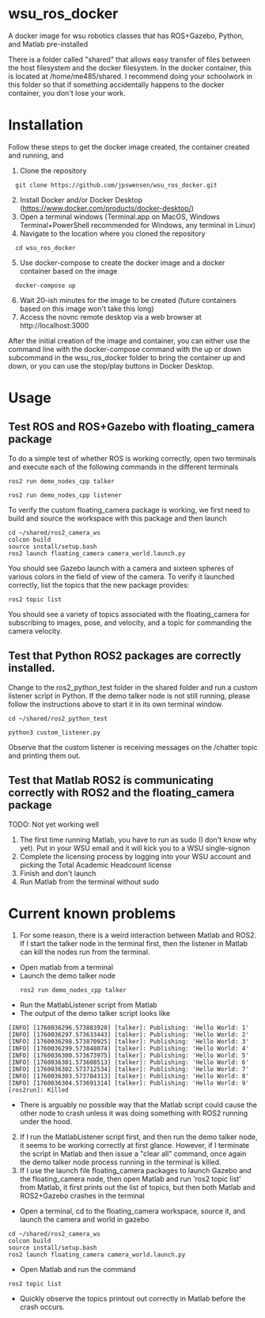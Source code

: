 # wsu_ros_docker
A docker image for wsu robotics classes that has ROS+Gazebo, Python, and Matlab pre-installed

There is a folder called "shared" that allows easy transfer of files between the host filesystem and the docker filesystem. In the docker container, this is located at /home/me485/shared. I recommend doing your schoolwork in this folder so that if something accidentally happens to the docker container, you don't lose your work.

# Installation

Follow these steps to get the docker image created, the container created and running, and 

  1. Clone the repository
  
  ```
    git clone https://github.com/jpswensen/wsu_ros_docker.git
  ```
  2. Install Docker and/or Docker Desktop (https://www.docker.com/products/docker-desktop/)
  3. Open a terminal windows (Terminal.app on MacOS, Windows Terminal+PowerShell recommended for Windows, any terminal in Linux)
  4. Navigate to the location where you cloned the repository
  ```
    cd wsu_ros_docker
  ```
  5. Use docker-compose to create the docker image and a docker container based on the image
  ```
    docker-compose up
  ```
  6. Wait 20-ish minutes for the image to be created (future containers based on this image won't take this long)
  7. Access the novnc remote desktop via a web browser at http://localhost:3000

After the initial creation of the image and container, you can either use the command line with the docker-compose command with the up or down subcommand in the wsu_ros_docker folder to bring the container up and down, or you can use the stop/play buttons in Docker Desktop.


# Usage

## Test ROS and ROS+Gazebo with floating_camera package

To do a simple test of whether ROS is working correctly, open two terminals and execute each of the following commands in the different terminals

```
ros2 run demo_nodes_cpp talker
```

```
ros2 run demo_nodes_cpp listener
```

To verify the custom floating_camera package is working, we first need to build and source the workspace with this package and then launch

```
cd ~/shared/ros2_camera_ws
colcon build
source install/setup.bash
ros2 launch floating_camera camera_world.launch.py
```

You should see Gazebo launch with a camera and sixteen spheres of various colors in the field of view of the camera. To verify it launched correctly, list the topics that the new package provides:

```
ros2 topic list
```

You should see a variety of topics associated with the floating_camera for subscribing to images, pose, and velocity, and a topic for commanding the camera velocity.

## Test that Python ROS2 packages are correctly installed. 

Change to the ros2_python_test folder in the shared folder and run a custom listener script in Python. If the demo talker node is not still running, please follow the instructions above to start it in its own terminal window.

```
cd ~/shared/ros2_python_test

python3 custom_listener.py
```

Observe that the custom listener is receiving messages on the /chatter topic and printing them out.

## Test that Matlab ROS2 is communicating correctly with ROS2 and the floating_camera package

TODO: Not yet working well

1. The first time running Matlab, you have to run as sudo (I don't know why yet). Put in your WSU email and it will kick you to a WSU single-signon
2. Complete the licensing process by logging into your WSU account and picking the Total Academic Headcount license
3. Finish and don't launch
4. Run Matlab from the terminal without sudo


# Current known problems

1. For some reason, there is a weird interaction between Matlab and ROS2. If I start the talker node in the terminal first, then the listener in Matlab can kill the nodes run from the terminal. 
  * Open matlab from a terminal
  * Launch the demo talker node
    ```
    ros2 run demo_nodes_cpp talker
    ```
  * Run the MatlabListener script from Matlab
  * The output of the demo talker script looks like
  ```
  [INFO] [1760036296.573883920] [talker]: Publishing: 'Hello World: 1'
  [INFO] [1760036297.573633443] [talker]: Publishing: 'Hello World: 2'
  [INFO] [1760036298.573870925] [talker]: Publishing: 'Hello World: 3'
  [INFO] [1760036299.573848074] [talker]: Publishing: 'Hello World: 4'
  [INFO] [1760036300.573673975] [talker]: Publishing: 'Hello World: 5'
  [INFO] [1760036301.573608513] [talker]: Publishing: 'Hello World: 6'
  [INFO] [1760036302.573712534] [talker]: Publishing: 'Hello World: 7'
  [INFO] [1760036303.573784313] [talker]: Publishing: 'Hello World: 8'
  [INFO] [1760036304.573691314] [talker]: Publishing: 'Hello World: 9'
  [ros2run]: Killed
  ```
  * There is arguably no possible way that the Matlab script could cause the other node to crash unless it was doing something with ROS2 running under the hood.
2. If I run the MatlabListener script first, and then run the demo talker node, it seems to be working correctly at first glance. However, if I terminate the script in Matlab and then issue a "clear all" command, once again the demo talker node process running in the terminal is killed.    
3. If I use the launch file floating_camera packages to launch Gazebo and the floating_camera node, then open Matlab and run 'ros2 topic list' from Matlab, it first prints out the list of topics, but then both Matlab and ROS2+Gazebo crashes in the terminal
  * Open a terminal, cd to the floating_camera workspace, source it, and launch the camera and world in gazebo
  ```
  cd ~/shared/ros2_camera_ws
  colcon build
  source install/setup.bash
  ros2 launch floating_camera camera_world.launch.py
  ```
  * Open Matlab and run the command
  ```
  ros2 topic list
  ```
  * Quickly observe the topics printout out correctly in Matlab before the crash occurs.
